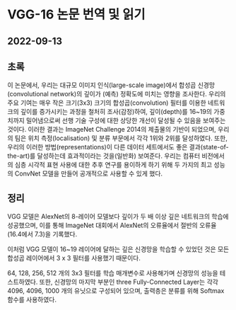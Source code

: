 # VGG-16 논문 번역 및 읽기 
## 2022-09-13
<VERY DEEP CONVOLUTIONAL NETWORKS FOR LARGE-SCALE IMAGE RECOGNITION >

## 초록
 이 논문에서, 우리는 대규모 이미지 인식(large-scale image)에서 합성곱 신경망(convolutional network)의 깊이가 (예측) 정확도에 미치는 영향을 조사한다. 우리의 주요 기여는 매우 작은 크기(3x3) 크기의 합성곱(convolution) 필터를 이용한 네트워크의 깊이를 증가시키는 과정을 철처히 조사(감정)하여, 깊이(depth)를 16~19의 가중치까지 밀어냄으로써 선행 기술 구성에 대한 상당한 개선이 달성될 수 있음을 보여주는 것이다. 이러한 결과는 ImageNet Challenge 2014의 제출물의 기반이 되었으며, 우리의 팀은 위치 측정(localisation) 및 분류 부문에서 각각 1위와 2위를 달성하였다. 또한, 우리의 이러한 방법(representations)이 다른 데이터 세트에서도 좋은 결과(state-of-the-art)를 달성하는데 효과적이라는 것을(일반화) 보여준다. 우리는 컴퓨터 비전에서의 심층 시각적 표현 사용에 대한 추후 연구를 용이하게 하기 위해 두 가지의 최고 성능의 ConvNet 모델을 만들어 공개적으로 사용할 수 있게 했다.

  ## 정리
  VGG 모델은 AlexNet의 8-레이어 모델보다 깊이가 두 배 이상 깊은 네트워크의 학습에 성공했으며, 이를 통해 ImageNet 대회에서 AlexNet의 오류율에서 절반의 오류율(16.4에서 7.3)을 기록했다.
 
  이처럼 VGG 모델이 16~19 레이어에 달하는 깊은 신경망을 학습할 수 있었던 것은 모든 합성곱 레이어에서 3 x 3 필터를 사용했기 때문이다.
 
  64, 128, 256, 512 개의 3x3 필터를 학습 매개변수로 사용해가며 신경망의 성능을 테스트하였다. 또한, 신경망의 마지막 부분인 three Fully-Connected Layer는 각각 4096, 4096, 1000 개의 유닛으로 구성되어 있으며, 출력층은 분류를 위해 Softmax 함수를 사용하였다.
